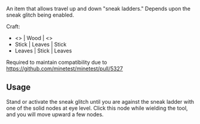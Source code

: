 An item that allows travel up and down "sneak ladders." Depends upon the sneak glitch being enabled.

Craft:
* <>     | Wood   | <>
* Stick  | Leaves | Stick
* Leaves | Stick  | Leaves

Required to maintain compatibility due to https://github.com/minetest/minetest/pull/5327

## Usage

Stand or activate the sneak glitch until you are against the sneak ladder with one of the solid nodes at eye level. Click this node while wielding the tool, and you will move upward a few nodes.
